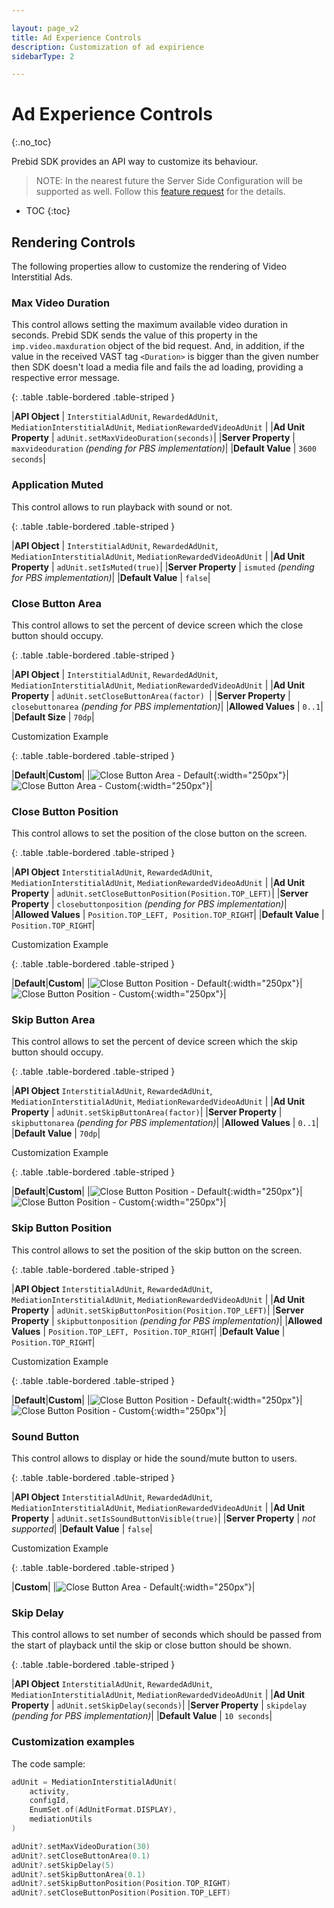 ```yaml
---

layout: page_v2
title: Ad Experience Controls
description: Customization of ad expirience
sidebarType: 2

---
```


# Ad Experience Controls
{:.no_toc}

Prebid SDK provides an API way to customize its behaviour. 

> NOTE: In the nearest future the Server Side Configuration will be supported as well. Follow this [feature request](https://github.com/prebid/prebid-server/issues/2186) for the details. 

* TOC
{:toc}


## Rendering Controls


The following properties allow to customize the rendering of Video Interstitial Ads.

### Max Video Duration

This control allows setting the maximum available video duration in seconds. Prebid SDK sends the value of this property in the  `imp.video.maxduration` object of the bid request. And, in addition, if the value in the received VAST tag `<Duration>` is bigger than the given number then SDK doesn't load a media file and fails the ad loading, providing a respective error message.


{: .table .table-bordered .table-striped }

|**API Object**         | `InterstitialAdUnit`, `RewardedAdUnit`, <br />`MediationInterstitialAdUnit`, `MediationRewardedVideoAdUnit` |
|**Ad Unit Property**   | `adUnit.setMaxVideoDuration(seconds)`|
|**Server Property**    | `maxvideoduration` *(pending for PBS implementation)*|
|**Default Value**     | `3600 seconds`|

### Application Muted

This control allows to run playback with sound or not.

{: .table .table-bordered .table-striped }

|**API Object**         | `InterstitialAdUnit`, `RewardedAdUnit`, <br />`MediationInterstitialAdUnit`, `MediationRewardedVideoAdUnit` |
|**Ad Unit Property**   | `adUnit.setIsMuted(true)`|
|**Server Property**    | `ismuted` *(pending for PBS implementation)*|
|**Default Value**     | `false`|

### Close Button Area

This control allows to set the percent of device screen which the close button should occupy.

{: .table .table-bordered .table-striped }

|**API Object**         | `InterstitialAdUnit`, `RewardedAdUnit`, <br />`MediationInterstitialAdUnit`, `MediationRewardedVideoAdUnit` |
|**Ad Unit Property**   | `adUnit.setCloseButtonArea(factor) `|
|**Server Property**    | `closebuttonarea` *(pending for PBS implementation)*|
|**Allowed Values**     | `0..1`|
|**Default Size**       | `70dp`|

Customization Example

{: .table .table-bordered .table-striped }

|**Default**|**Custom**|
|![Close Button Area - Default](/assets/images/prebid-mobile/modules/rendering/ad-experience/android-close-button-area-default.jpg){:width="250px"}|![Close Button Area - Custom](/assets/images/prebid-mobile/modules/rendering/ad-experience/android-close-button-area-custom.jpg){:width="250px"}|


### Close Button Position

This control allows to set the position of the close button on the screen.

{: .table .table-bordered .table-striped }

|**API Object**         `InterstitialAdUnit`, `RewardedAdUnit`, <br />`MediationInterstitialAdUnit`, `MediationRewardedVideoAdUnit` |
|**Ad Unit Property**   | `adUnit.setCloseButtonPosition(Position.TOP_LEFT)`|
|**Server Property**    | `closebuttonposition` *(pending for PBS implementation)*|
|**Allowed Values**     | `Position.TOP_LEFT, Position.TOP_RIGHT`|
|**Default Value**      | `Position.TOP_RIGHT`|


Customization Example

{: .table .table-bordered .table-striped }

|**Default**|**Custom**|
|![Close Button Position - Default](/assets/images/prebid-mobile/modules/rendering/ad-experience/android-close-button-position-default.jpg){:width="250px"}|![Close Button Position - Custom](/assets/images/prebid-mobile/modules/rendering/ad-experience/android-close-button-position-custom.jpg){:width="250px"}|


### Skip Button Area

This control allows to set the percent of device screen which the skip button should occupy.

{: .table .table-bordered .table-striped }

|**API Object**         `InterstitialAdUnit`, `RewardedAdUnit`, <br />`MediationInterstitialAdUnit`, `MediationRewardedVideoAdUnit` |
|**Ad Unit Property**   | `adUnit.setSkipButtonArea(factor)`|
|**Server Property**    | `skipbuttonarea` *(pending for PBS implementation)*|
|**Allowed Values**     | `0..1`|
|**Default Value**      | `70dp`|

Customization Example

{: .table .table-bordered .table-striped }

|**Default**|**Custom**|
|![Close Button Position - Default](/assets/images/prebid-mobile/modules/rendering/ad-experience/android-skip-button-area-default.jpg){:width="250px"}|![Close Button Position - Custom](/assets/images/prebid-mobile/modules/rendering/ad-experience/android-skip-button-area-custom.jpg){:width="250px"}|


### Skip Button Position

This control allows to set the position of the skip button on the screen.

{: .table .table-bordered .table-striped }

|**API Object**         `InterstitialAdUnit`, `RewardedAdUnit`, <br />`MediationInterstitialAdUnit`, `MediationRewardedVideoAdUnit` |
|**Ad Unit Property**   | `adUnit.setSkipButtonPosition(Position.TOP_LEFT)`|
|**Server Property**    | `skipbuttonposition` *(pending for PBS implementation)*|
|**Allowed Values**     | `Position.TOP_LEFT, Position.TOP_RIGHT`|
|**Default Value**      | `Position.TOP_RIGHT`|

Customization Example

{: .table .table-bordered .table-striped }

|**Default**|**Custom**|
|![Close Button Position - Default](/assets/images/prebid-mobile/modules/rendering/ad-experience/android-skip-button-position-default.jpg){:width="250px"}|![Close Button Position - Custom](/assets/images/prebid-mobile/modules/rendering/ad-experience/android-skip-button-position-custom.jpg){:width="250px"}|

### Sound Button

This control allows to display or hide the sound/mute button to users.

{: .table .table-bordered .table-striped }

|**API Object**         `InterstitialAdUnit`, `RewardedAdUnit`, <br />`MediationInterstitialAdUnit`, `MediationRewardedVideoAdUnit` |
|**Ad Unit Property**   | `adUnit.setIsSoundButtonVisible(true)`|
|**Server Property**    | *not supported*|
|**Default Value**      | `false`|

Customization Example

{: .table .table-bordered .table-striped }

|**Custom**|
|![Close Button Area - Default](/assets/images/prebid-mobile/modules/rendering/ad-experience/android-sound-button.jpg){:width="250px"}|


### Skip Delay

This control allows to set number of seconds which should be passed from the start of playback until the skip or close button should be shown.

{: .table .table-bordered .table-striped }

|**API Object**         `InterstitialAdUnit`, `RewardedAdUnit`, <br />`MediationInterstitialAdUnit`, `MediationRewardedVideoAdUnit` |
|**Ad Unit Property**   | `adUnit.setSkipDelay(seconds)`|
|**Server Property**    | `skipdelay` *(pending for PBS implementation)*|
|**Default Value**      | `10 seconds`|


### Customization examples

The code sample:


``` kotlin
adUnit = MediationInterstitialAdUnit(
    activity,
    configId,
    EnumSet.of(AdUnitFormat.DISPLAY),
    mediationUtils
)

adUnit?.setMaxVideoDuration(30)
adUnit?.setCloseButtonArea(0.1)
adUnit?.setSkipDelay(5)
adUnit?.setSkipButtonArea(0.1)
adUnit?.setSkipButtonPosition(Position.TOP_RIGHT)
adUnit?.setCloseButtonPosition(Position.TOP_LEFT)
```

